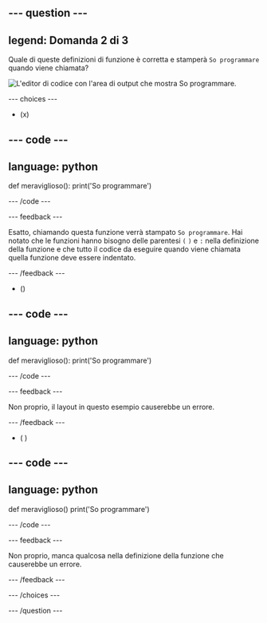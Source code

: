 
--- question ---
---
legend: Domanda 2 di 3
---

Quale di queste definizioni di funzione è corretta e stamperà `So programmare` quando viene chiamata?

![L'editor di codice con l'area di output che mostra <code>So programmare</code>.](images/quiz2.png)

--- choices ---

- (x)

--- code ---
---
language: python
---

def meraviglioso():
  print('So programmare')

--- /code ---

 --- feedback ---

Esatto, chiamando questa funzione verrà stampato `So programmare`. Hai notato che le funzioni hanno bisogno delle parentesi `(` `)` e `:` nella definizione della funzione e che tutto il codice da eseguire quando viene chiamata quella funzione deve essere indentato.

 --- /feedback ---

- ()

--- code ---
---
language: python
---

def meraviglioso():
print('So programmare')

--- /code ---

 --- feedback ---

 Non proprio, il layout in questo esempio causerebbe un errore.

 --- /feedback ---

- ( )

--- code ---
---
language: python
---

def meraviglioso()
  print('So programmare')

--- /code ---

 --- feedback ---

Non proprio, manca qualcosa nella definizione della funzione che causerebbe un errore.

 --- /feedback ---

--- /choices ---

--- /question ---

